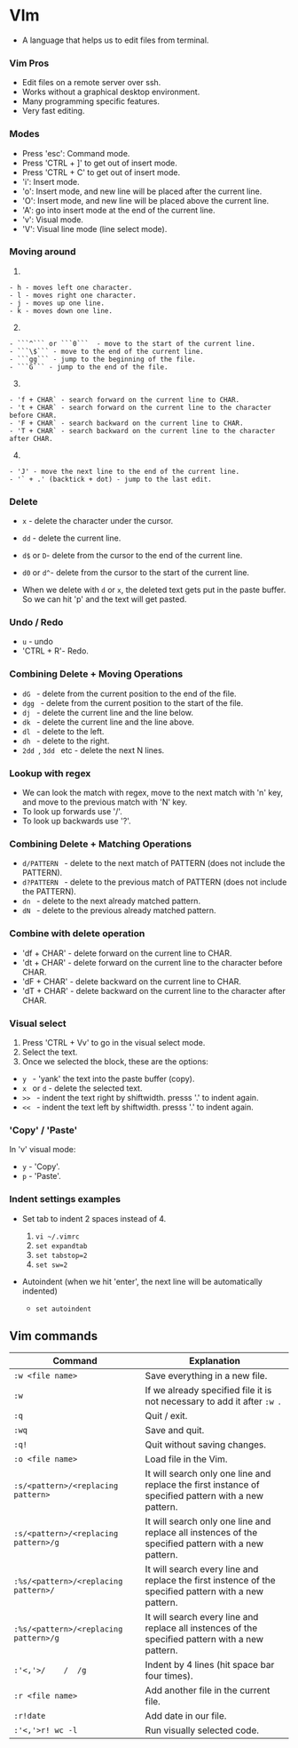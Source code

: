 # VIm

- A language that helps us to edit files from terminal.

### Vim Pros

- Edit files on a remote server over ssh.
- Works without a graphical desktop environment.
- Many programming specific features.
- Very fast editing.

### Modes

- Press 'esc': Command mode.
- Press 'CTRL + ]'  to get out of insert mode.
- Press 'CTRL + C'  to get out of insert mode.
- 'i': Insert mode.
- 'o': Insert mode, and new line will be placed after the current line.
- 'O': Insert mode, and new line will be placed above the current line.
- 'A': go into insert mode at the end of the current line.
- 'v': Visual mode.
- 'V': Visual line mode (line select mode).

### Moving around

1. 

    - h - moves left one character.
    - l - moves right one character.
    - j - moves up one line.
    - k - moves down one line.

2. 

    - ```^``` or ```0```  - move to the start of the current line.
    - ```\$``` - move to the end of the current line.
    - ```gg``` - jump to the beginning of the file.
    - ```G``` - jump to the end of the file.

3. 

    - 'f + CHAR` - search forward on the current line to CHAR.
    - 't + CHAR` - search forward on the current line to the character before CHAR.
    - 'F + CHAR` - search backward on the current line to CHAR.
    - 'T + CHAR` - search backward on the current line to the character after CHAR.

4. 

    - 'J' - move the next line to the end of the current line.
    - '` + .' (backtick + dot) - jump to the last edit.


### Delete

- ```x``` - delete the character under the cursor.
- ```dd``` - delete the current line.
- ```d$``` or ```D```- delete from the cursor to the end of the current line.
- ```d0``` or ```d^```- delete from the cursor to the start of the current line.


- When we delete with ```d``` or ```x```, the deleted text gets put in the paste buffer. So we can hit 'p' and the text will get pasted.


### Undo / Redo

- ```u``` - undo
- 'CTRL + R'- Redo.


### Combining Delete + Moving Operations

- ```dG ``` - delete from the current position to the end of the file.
- ```dgg ``` - delete from the current position to the start of the file.
- ```dj ``` - delete the current line and the line below.
- ```dk ``` - delete the current line and the line above.
- ```dl ``` - delete to the left.
- ```dh ``` - delete to the right.
- ```2dd ```, ```3dd ``` etc - delete the next N lines.


### Lookup with regex

- We can look the match with regex, move to the next match with 'n' key, and move to the previous match with 'N' key.
- To look up forwards use '/'.
- To look up backwards use '?'.


### Combining Delete + Matching Operations

- ```d/PATTERN ``` - delete to the next match of PATTERN (does not include the PATTERN).
- ```d?PATTERN ``` - delete to the previous match of PATTERN (does not include the PATTERN).
- ```dn ``` - delete to the next already matched pattern.
- ```dN ``` - delete to the previous already matched pattern.



### Combine with delete operation

- 'df + CHAR' - delete forward on the current line to CHAR.
- 'dt + CHAR' - delete forward on the current line to the character before CHAR.
- 'dF + CHAR' - delete backward on the current line to CHAR.
- 'dT + CHAR' - delete backward on the current line to the character after CHAR.


### Visual select

1. Press 'CTRL + Vv' to go in the visual select mode.
2. Select the text.
3. Once we selected the block, these are the options:

- ```y ``` - 'yank' the text into the paste buffer (copy).
- ```x ``` or ```d``` - delete the selected text.
- ```>> ``` - indent the text right by shiftwidth. presss '.' to indent again.
- ```<< ``` - indent the text left by shiftwidth. presss '.' to indent again.


### 'Copy' / 'Paste'

In 'v' visual mode:

- ```y``` - 'Copy'.
- ```p``` - 'Paste'.


### Indent settings examples

- Set tab to indent 2 spaces instead of 4.
    1. ```vi ~/.vimrc```
    2. ```set expandtab ```
    3. ```set tabstop=2 ```
    4. ```set sw=2 ```

- Autoindent (when we hit 'enter', the next line will be automatically indented)
    - ```set autoindent```





## Vim commands

| Command | Explanation |
|---------|-------------|
| ```:w <file name> ``` | Save everything in a new file.  |
| ```:w ``` | If we already specified  file it is not necessary to add it after ```:w ```. |
| ```:q ``` | Quit / exit. |
| ```:wq ``` | Save and quit. |
| ```:q! ``` | Quit without saving changes. |
| ```:o <file name> ``` | Load file in the Vim. |
| ```:s/<pattern>/<replacing pattern> ``` | It will search only one line and replace the first instance of specified pattern with a new pattern. |
| ```:s/<pattern>/<replacing pattern>/g ``` | It will search only one line and replace all instences of the specified pattern with a new pattern. |
| ```:%s/<pattern>/<replacing pattern>/ ``` | It will search every line and replace the first instence of the specified pattern with a new pattern. |
| ```:%s/<pattern>/<replacing pattern>/g ``` | It will search every line and replace all instences of the specified pattern with a new pattern. |
| ```:'<,'>/    /  /g ``` | Indent by 4 lines (hit space bar four times). |
| ```:r <file name> ``` | Add another file in the current file. |
| ```:r!date ``` | Add date in our file. |
| ```:'<,'>r! wc -l ``` | Run visually selected code. |
